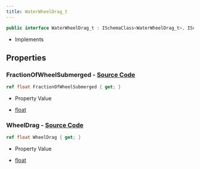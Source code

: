 ```yaml
---
title: WaterWheelDrag_t
---
```


```csharp
public interface WaterWheelDrag_t : ISchemaClass<WaterWheelDrag_t>, ISchemaField, ISchemaClass, INativeHandle
```

- Implements

## Properties

### **FractionOfWheelSubmerged** - [Source Code](https://github.com/swiftly-solution/swiftlys2/blob/main/managed/src/SwiftlyS2.Generated/Schemas/Interfaces/WaterWheelDrag_t.cs#L16)

```csharp
ref float FractionOfWheelSubmerged { get; }
```

- Property Value

- [float](https://learn.microsoft.com/dotnet/api/system.single)

### **WheelDrag** - [Source Code](https://github.com/swiftly-solution/swiftlys2/blob/main/managed/src/SwiftlyS2.Generated/Schemas/Interfaces/WaterWheelDrag_t.cs#L18)

```csharp
ref float WheelDrag { get; }
```

- Property Value

- [float](https://learn.microsoft.com/dotnet/api/system.single)

